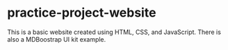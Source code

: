 # practice-project-website

This is a basic website created using HTML, CSS, and JavaScript. There is also a MDBoostrap UI kit example.
